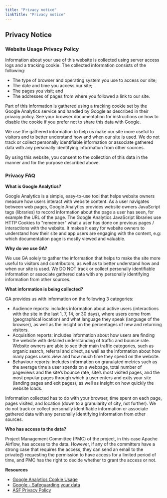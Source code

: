 ```yaml
---
title: "Privacy notice"
linkTitle: "Privacy notice"
---
```


## Privacy Notice

### Website Usage Privacy Policy

Information about your use of this website is collected using server access logs and a tracking cookie. The collected information consists of the following:

- The type of browser and operating system you use to access our site;
- The date and time you access our site;
- The pages you visit; and
- The addresses of pages from where you followed a link to our site.

Part of this information is gathered using a tracking cookie set by the Google Analytics service and handled by Google as described in their privacy policy. See your browser documentation for instructions on how to disable the cookie if you prefer not to share this data with Google.

We use the gathered information to help us make our site more useful to visitors and to better understand how and when our site is used. We do not track or collect personally identifiable information or associate gathered data with any personally identifying information from other sources.

By using this website, you consent to the collection of this data in the manner and for the purpose described above.

### Privacy FAQ

**What is Google Analytics?**

Google Analytics is a simple, easy-to-use tool that helps website owners measure how users interact with website content. As a user navigates between web pages, Google Analytics provides website owners JavaScript tags (libraries) to record information about the page a user has seen, for example the URL of the page. The Google Analytics JavaScript libraries use HTTP Cookies to "remember" what a user has done on previous pages / interactions with the website. It makes it easy for website owners to understand how their site and app users are engaging with the content, e.g: which documentation page is mostly viewed and valuable.

**Why do we use GA?**

We use GA solely to gather the information that helps to make the site more useful to visitors and contributors, as well as to better understand how and when our site is used. We DO NOT track or collect personally identifiable information or associate gathered data with any personally identifying information from other sources.

**What information is being collected?**

GA provides us with information on the following 3 categories:

- Audience reports: includes information about active users (interactions with the site in the last 1, 7, 14, or 30 days), where users come from (geographical location) and what language they speak (language of the browser), as well as the insight on the percentages of new and returning visitors.
- Acquisition reports: includes information about how users are finding the website with detailed understanding of traffic and bounce rate. Website owners are able to see their main traffic categories, such as organic search, referral and direct, as well as the information about how many pages users view and how much time they spend on the website.
- Behaviour reports: includes information on granulated metrics such as the average time a user spends on a webpage, total number of pageviews and the site’s  bounce rate, site’s most visited pages, and the most popular pages through which a user enters and exits your site (landing pages and exit pages), as well as insight on how quickly the website loads.

Information collected has to do with your browser, time spent on each page, pages visited, and location (down to a granularity of city, not further). We do not track or collect personally identifiable information or associate gathered data with any personally identifying information from other sources.

**Who has access to the data?**

Project Management Committee (PMC) of the project, in this case Apache Airflow, has access to the data. However, if any of the committers have a strong case that requires the access, they can send an email to the private@ requesting the permission to have access for a limited period of time, and PMC has the right to decide whether to grant the access or not.

**Resources**

- [Google Analytics Cookie Usage](https://developers.google.com/analytics/devguides/collection/analyticsjs/cookie-usage>)
- [Google - Safeguarding your data](https://support.google.com/analytics/answer/6004245>)
- [ASF Privacy Policy](https://www.apache.org/foundation/policies/privacy.html>)
